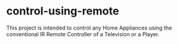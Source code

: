 # control-using-remote
This project is intended to control any Home Appliances using the conventional IR Remote Controller of a Television or a Player.
